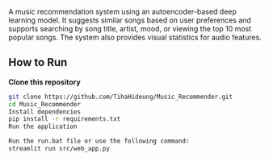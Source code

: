 A music recommendation system using an autoencoder-based deep learning model. It suggests similar songs based on user preferences and supports searching by song title, artist, mood, or viewing the top 10 most popular songs. The system also provides visual statistics for audio features.

## How to Run
**Clone this repository**
```bash
git clone https://github.com/TihaHideung/Music_Recommender.git
cd Music_Recommender
Install dependencies
pip install -r requirements.txt
Run the application

Run the run.bat file or use the following command:
streamlit run src/web_app.py

